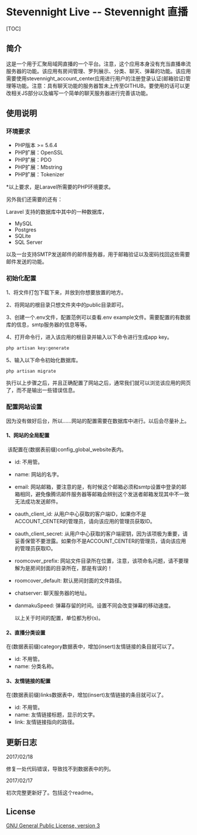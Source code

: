 # Stevennight Live -- Stevennight 直播

[TOC]

## 简介

​	这是一个用于汇聚局域网直播的一个平台。注意，这个应用本身没有充当直播串流服务器的功能。该应用有房间管理、罗列展示、分类、聊天、弹幕的功能。该应用需要使用stevennight_account_center应用进行用户的注册登录认证(邮箱验证)管理等功能。注意：具有聊天功能的服务器暂未上传至GITHUB。要使用的话可以更改相关JS部分以及编写一个简单的聊天服务器进行完善该功能。

## 使用说明

### 环境要求

- PHP版本 >= 5.6.4
- PHP扩展：OpenSSL
- PHP扩展：PDO
- PHP扩展：Mbstring
- PHP扩展：Tokenizer

*以上要求，是Laravel所需要的PHP环境要求。

另外我们还需要的还有：

Laravel 支持的数据库中其中的一种数据库，

- MySQL
- Postgres
- SQLite
- SQL Server

以及一台支持SMTP发送邮件的邮件服务器，用于邮箱验证以及密码找回这些需要邮件发送的功能。

### 初始化配置

1、将文件打包下载下来，并放到你想要放置的地方。

2、将网站的根目录只想文件夹中的public目录即可。

3、创建一个.env文件，配置范例可以查看.env example文件。需要配置的有数据库的信息，smtp服务器的信息等等。

4、打开命令行，进入该应用的根目录并输入以下命令进行生成app key。

```cmd
php artisan key:generate
```

5、输入以下命令初始化数据库。

```cmd
php artisan migrate
```

执行以上步骤之后，并且正确配置了网站之后，通常我们就可以浏览该应用的网页了，而不是输出一些错误信息。

### 配置网站设置

因为没有做好后台，所以……网站的配置需要在数据库中进行。以后会尽量补上。

#### 1、网站的全局配置

​	该配置在(数据表前缀)config_global_website表内。

- id: 不用管。

- name: 网站的名字。

- email: 网站邮箱，要注意的是，有时候这个邮箱必须和smtp设置中登录的邮箱相同，避免像腾讯邮件服务器等邮箱会辨别这个发送者邮箱发现其中不一致无法成功发送邮件。

- oauth_client_id: 从用户中心获取的客户端ID，如果你不是ACCOUNT_CENTER的管理员，请向该应用的管理员获取ID。

- oauth_client_secret: 从用户中心获取的客户端密钥，因为该项极为重要，请妥善保管不要泄露。如果你不是ACCOUNT_CENTER的管理员，请向该应用的管理员获取ID。

- roomcover_prefix: 网站文件目录所在位置，注意，该项命名问题，请不要理解为是房间封面的目录所在，那是有误的！

- roomcover_default: 默认房间封面的文件路径。

- chatserver: 聊天服务器的地址。

- danmakuSpeed: 弹幕存留的时间。设置不同会改变弹幕的移动速度。

  以上关于时间的配置，单位都为秒(s)。

#### 2、直播分类设置

在(数据表前缀)category数据表中，增加(insert)友情链接的条目就可以了。

- id: 不用管。
- name: 分类名称。

#### 3、友情链接的配置

在(数据表前缀)links数据表中，增加(insert)友情链接的条目就可以了。

- id: 不用管。
- name: 友情链接标题，显示的文字。
- link: 友情链接指向的路径。

## 更新日志

2017/02/18

修复一处代码错误，导致找不到数据表中的列。

2017/02/17

初次完整更新好了。包括这个readme。

## License

[GNU General Public License, version 3](license)
